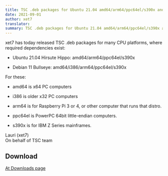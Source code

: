 ```yaml
---
title: TSC .deb packages for Ubuntu 21.04 amd64/arm64/ppc64el/s390x and Debian 11 amd64/i386/arm64/ppc64el/s390 available 
date: 2021-09-01
author: xet7
translator:
summary: TSC .deb packages for Ubuntu 21.04 amd64/arm64/ppc64el/s390x and Debian 11 amd64/i386/arm64/ppc64el/s390 available
---
```


xet7 has today released TSC .deb packages for many CPU platforms,
where required dependencies exist:

- Ubuntu 21.04 Hirsute Hippo: amd64/arm64/ppc64el/s390x

- Debian 11 Bullseye: amd64/i386/arm64/ppc64el/s390x

For these:

- amd64 is x64 PC computers

- i386 is older x32 PC computers

- arm64 is for Raspberry Pi 3 or 4, or other computer that runs that distro.

- ppc64el is PowerPC 64bit little-endian computers.

- s390x is for IBM Z Series mainframes.

Lauri (xet7)<br />
On behalf of TSC team

## Download

[At Downloads page][1]

[1]: /en/download/
